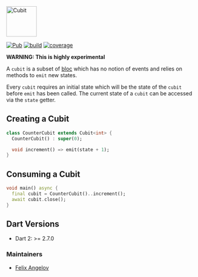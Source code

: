<img src="https://raw.githubusercontent.com/felangel/cubit/master/assets/cubit_full.png" height="80" alt="Cubit" />

[![Pub](https://img.shields.io/pub/v/cubit.svg)](https://pub.dev/packages/cubit)
[![build](https://github.com/felangel/cubit/workflows/build/badge.svg)](https://github.com/felangel/cubit/actions)
[![coverage](https://github.com/felangel/cubit/blob/master/packages/cubit/coverage_badge.svg)](https://github.com/felangel/cubit/actions)

**WARNING: This is highly experimental**

A `cubit` is a subset of [bloc](https://pub.dev/packages/bloc) which has no notion of events and relies on methods to `emit` new states.

Every `cubit` requires an initial state which will be the state of the `cubit` before `emit` has been called.
The current state of a `cubit` can be accessed via the `state` getter.

## Creating a Cubit

```dart
class CounterCubit extends Cubit<int> {
  CounterCubit() : super(0);

  void increment() => emit(state + 1);
}
```

## Consuming a Cubit

```dart
void main() async {
  final cubit = CounterCubit()..increment();
  await cubit.close();
}
```

## Dart Versions

- Dart 2: >= 2.7.0

### Maintainers

- [Felix Angelov](https://github.com/felangel)
